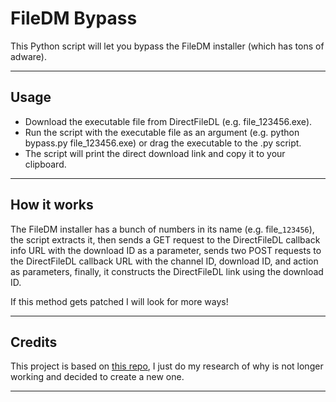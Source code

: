 # FileDM Bypass
This Python script will let you bypass the FileDM installer (which has tons of adware).

---
## Usage

+ Download the executable file from DirectFileDL (e.g. file_123456.exe).
+ Run the script with the executable file as an argument (e.g. python bypass.py file_123456.exe) or drag the executable to the .py script.
+ The script will print the direct download link and copy it to your clipboard.

---
## How it works
The FileDM installer has a bunch of numbers in its name (e.g. file_`123456`), the script extracts it, then sends a GET request to the DirectFileDL callback info URL with the download ID as a parameter, sends two POST requests to the DirectFileDL callback URL with the channel ID, download ID, and action as parameters, finally, it constructs the DirectFileDL link using the download ID.

If this method gets patched I will look for more ways!

---
## Credits
This project is based on [this repo](https://github.com/MattLawz/FileDM-Bypasser-Application/), I just do my research of why is not longer working and decided to create a new one.

---
